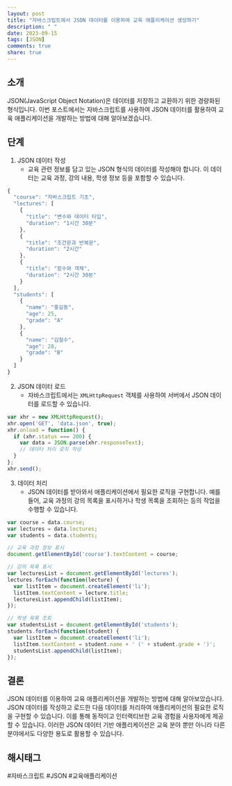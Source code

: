 ```yaml
---
layout: post
title: "자바스크립트에서 JSON 데이터를 이용하여 교육 애플리케이션 생성하기"
description: " "
date: 2023-09-15
tags: [JSON]
comments: true
share: true
---
```


## 소개
JSON(JavaScript Object Notation)은 데이터를 저장하고 교환하기 위한 경량화된 형식입니다. 이번 포스트에서는 자바스크립트를 사용하여 JSON 데이터를 활용하여 교육 애플리케이션을 개발하는 방법에 대해 알아보겠습니다.

## 단계
1. JSON 데이터 작성
   - 교육 관련 정보를 담고 있는 JSON 형식의 데이터를 작성해야 합니다. 이 데이터는 교육 과정, 강의 내용, 학생 정보 등을 포함할 수 있습니다.

```javascript
{
  "course": "자바스크립트 기초",
  "lectures": [
    {
      "title": "변수와 데이터 타입",
      "duration": "1시간 30분"
    },
    {
      "title": "조건문과 반복문",
      "duration": "2시간"
    },
    {
      "title": "함수와 객체",
      "duration": "2시간 30분"
    }
  ],
  "students": [
    {
      "name": "홍길동",
      "age": 25,
      "grade": "A"
    },
    {
      "name": "김철수",
      "age": 28,
      "grade": "B"
    }
  ]
}
```

2. JSON 데이터 로드
   - 자바스크립트에서는 `XMLHttpRequest` 객체를 사용하여 서버에서 JSON 데이터를 로드할 수 있습니다.

```javascript
var xhr = new XMLHttpRequest();
xhr.open('GET', 'data.json', true);
xhr.onload = function() {
  if (xhr.status === 200) {
    var data = JSON.parse(xhr.responseText);
    // 데이터 처리 로직 작성
  }
};
xhr.send();
```

3. 데이터 처리
   - JSON 데이터를 받아와서 애플리케이션에서 필요한 로직을 구현합니다. 예를 들어, 교육 과정의 강의 목록을 표시하거나 학생 목록을 조회하는 등의 작업을 수행할 수 있습니다.

```javascript
var course = data.course;
var lectures = data.lectures;
var students = data.students;

// 교육 과정 정보 표시
document.getElementById('course').textContent = course;

// 강의 목록 표시
var lecturesList = document.getElementById('lectures');
lectures.forEach(function(lecture) {
  var listItem = document.createElement('li');
  listItem.textContent = lecture.title;
  lecturesList.appendChild(listItem);
});

// 학생 목록 조회
var studentsList = document.getElementById('students');
students.forEach(function(student) {
  var listItem = document.createElement('li');
  listItem.textContent = student.name + ' (' + student.grade + ')';
  studentsList.appendChild(listItem);
});
```

## 결론
JSON 데이터를 이용하여 교육 애플리케이션을 개발하는 방법에 대해 알아보았습니다. JSON 데이터를 작성하고 로드한 다음 데이터를 처리하여 애플리케이션의 필요한 로직을 구현할 수 있습니다. 이를 통해 동적이고 인터랙티브한 교육 경험을 사용자에게 제공할 수 있습니다. 이러한 JSON 데이터 기반 애플리케이션은 교육 분야 뿐만 아니라 다른 분야에서도 다양한 용도로 활용할 수 있습니다.

## 해시태그
#자바스크립트 #JSON #교육애플리케이션